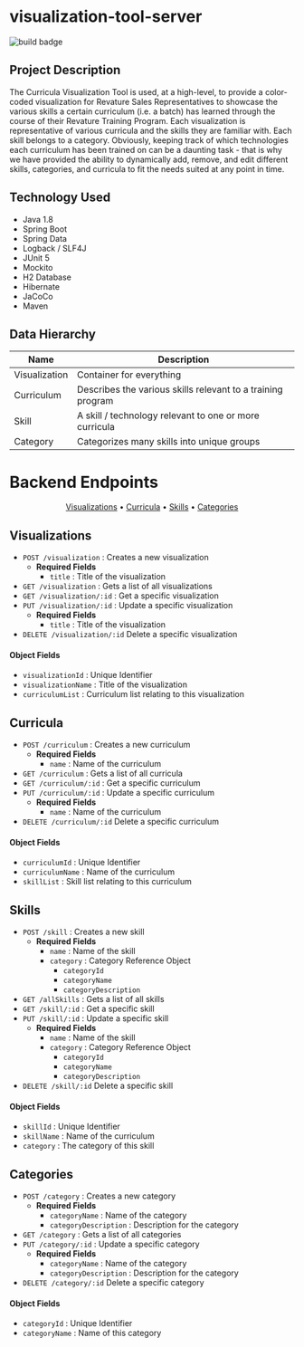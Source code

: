 # visualization-tool-server

![build badge](https://github.com/bach-tran-batch-1006/visualization-tool-server/actions/workflows/sonar.yml/badge.svg)

## Project Description
The Curricula Visualization Tool is used, at a high-level, to provide a color-coded visualization for Revature Sales Representatives to showcase the various skills a certain curriculum (i.e. a batch) has learned through the course of their Revature Training Program. Each visualization is representative of various curricula and the skills they are familiar with. Each skill belongs to a category. Obviously, keeping track of which technologies each curriculum has been trained on can be a daunting task - that is why we have provided the ability to dynamically add, remove, and edit different skills, categories, and curricula to fit the needs suited at any point in time.

## Technology Used
- Java 1.8
- Spring Boot
- Spring Data
- Logback / SLF4J
- JUnit 5
- Mockito
- H2 Database
- Hibernate
- JaCoCo
- Maven

## Data Hierarchy
| Name | Description |
| --- | --- |
| Visualization | Container for everything |
| Curriculum | Describes the various skills relevant to a training program |
| Skill | A skill / technology relevant to one or more curricula |
| Category | Categorizes many skills into unique groups |

# Backend Endpoints
<p align="center">
  <a href="#visualizations">Visualizations</a> •
  <a href="#curricula">Curricula</a> •
  <a href="#skills">Skills</a> •
  <a href="#categories">Categories</a>
</p>

## Visualizations
- `POST /visualization` : Creates a new visualization
    - **Required Fields**
        - `title` : Title of the visualization
- `GET /visualization` : Gets a list of all visualizations
- `GET /visualization/:id` : Get a specific visualization
- `PUT /visualization/:id` : Update a specific visualization
    - **Required Fields**
        - `title` : Title of the visualization
- `DELETE /visualization/:id` Delete a specific visualization

#### Object Fields
- `visualizationId` : Unique Identifier
- `visualizationName` : Title of the visualization
- `curriculumList` : Curriculum list relating to this visualization

## Curricula
- `POST /curriculum` : Creates a new curriculum
    - **Required Fields**
        - `name` : Name of the curriculum
- `GET /curriculum` : Gets a list of all curricula
- `GET /curriculum/:id` : Get a specific curriculum
- `PUT /curriculum/:id` : Update a specific curriculum
    - **Required Fields**
        - `name` : Name of the curriculum
- `DELETE /curriculum/:id` Delete a specific curriculum

#### Object Fields
- `curriculumId` : Unique Identifier
- `curriculumName` : Name of the curriculum
- `skillList` : Skill list relating to this curriculum

## Skills
- `POST /skill` : Creates a new skill
    - **Required Fields**
        - `name` : Name of the skill
        - `category` : Category Reference Object
            - `categoryId`
            - `categoryName`
            - `categoryDescription`
- `GET /allSkills` : Gets a list of all skills
- `GET /skill/:id` : Get a specific skill
- `PUT /skill/:id` : Update a specific skill
    - **Required Fields**
        - `name` : Name of the skill
        - `category` : Category Reference Object
            - `categoryId`
            - `categoryName`
            - `categoryDescription`
- `DELETE /skill/:id` Delete a specific skill

#### Object Fields
- `skillId` : Unique Identifier
- `skillName` : Name of the curriculum
- `category` : The category of this skill

## Categories
- `POST /category` : Creates a new category
    - **Required Fields**
        - `categoryName` : Name of the category
        - `categoryDescription` : Description for the category
- `GET /category` : Gets a list of all categories
- `PUT /category/:id` : Update a specific category
    - **Required Fields**
        - `categoryName` : Name of the category
        - `categoryDescription` : Description for the category
- `DELETE /category/:id` Delete a specific category

#### Object Fields
- `categoryId` : Unique Identifier
- `categoryName` : Name of this category